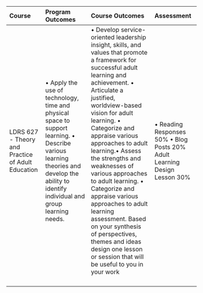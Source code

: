 | Course | Program Outcomes | Course Outcomes | Assessment |
| :--- | :--- | :--- | :--- |
| LDRS 627 - Theory and Practice of Adult Education | •	Apply the use of technology, time and physical space to support learning. •	Describe various learning theories and develop the ability to identify individual and group learning needs.  | •	Develop service-oriented leadership insight, skills, and values that promote a framework for successful adult learning and achievement. •	Articulate a justified, worldview-based vision for adult learning. •	Categorize and appraise various approaches to adult learning.•	Assess the strengths and weaknesses of various approaches to adult learning. •	Categorize and appraise various approaches to adult learning assessment. Based on your synthesis of perspectives, themes and ideas design one lesson or session that will be useful to you in your work | •	Reading Responses 50% •	Blog Posts 20% Adult Learning Design Lesson 30% |
|  |  |  |  |
|  |  |  |  |
|  |  |  |  |
|  |  |  |  |

#### 

